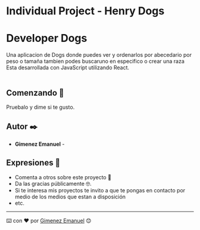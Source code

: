 

# Individual Project - Henry Dogs

# Developer Dogs


Una aplicacion de Dogs donde puedes ver y ordenarlos por abecedario por peso o tamaña tambien podes buscaruno en especifico o crear una raza 
<br/>
Esta desarrollada con JavaScript utilizando React.  
<br />


## Comenzando 🚀

Pruebalo y dime si te gusto.


## Autor ✒️

* **Gimenez Emanuel** - 




## Expresiones  🎁

* Comenta a otros sobre este proyecto 📢
* Da las gracias públicamente 🤓.
* Si te interesa mis proyectos te invito a que te pongas en contacto por medio de los medios  que estan a disposición 
* etc.



---
⌨️ con ❤️ por [Gimenez Emanuel](https://github.com/emanuelgimenez2) 😊
